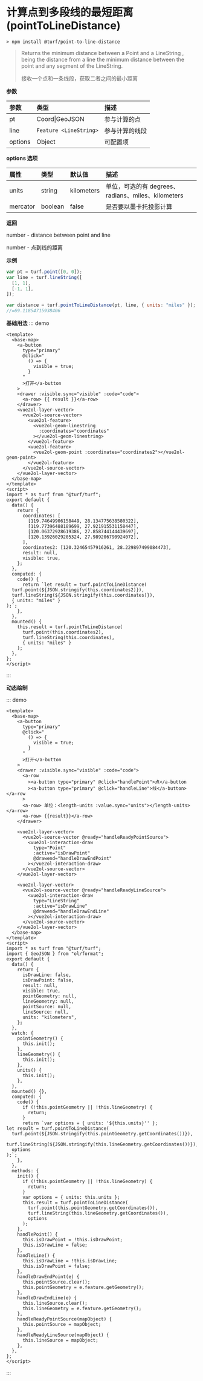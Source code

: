 # 计算点到多段线的最短距离(pointToLineDistance)

```
> npm install @turf/point-to-line-distance
```

> Returns the minimum distance between a Point and a LineString , being the distance from a line the minimum distance between the point and any segment of the LineString.
>
> 接收一个点和一条线段，获取二者之间的最小距离

**参数**

| 参数    | 类型                   | 描述           |
| :------ | :--------------------- | :------------- |
| pt      | Coord\|GeoJSON         | 参与计算的点   |
| line    | `Feature <LineString>` | 参与计算的线段 |
| options | Object                 | 可配置项       |

**options 选项**

| 属性     | 类型    | 默认值     | 描述                                               |
| :------- | :------ | :--------- | :------------------------------------------------- |
| units    | string  | kilometers | 单位，可选的有 degrees、radians、miles、kilometers |
| mercator | boolean | false      | 是否要以墨卡托投影计算                             |

**返回**

number - distance between point and line

number - 点到线的距离

**示例**

```js
var pt = turf.point([0, 0]);
var line = turf.lineString([
  [1, 1],
  [-1, 1],
]);

var distance = turf.pointToLineDistance(pt, line, { units: "miles" });
//=69.11854715938406
```

**基础用法**
::: demo

```vue
<template>
  <base-map>
    <a-button
      type="primary"
      @click="
        () => {
          visible = true;
        }
      "
      >打开</a-button
    >
    <drawer :visible.sync="visible" :code="code">
      <a-row> {{ result }}</a-row>
    </drawer>
    <vue2ol-layer-vector>
      <vue2ol-source-vector>
        <vue2ol-feature>
          <vue2ol-geom-linestring
            :coordinates="coordinates"
          ></vue2ol-geom-linestring>
        </vue2ol-feature>
        <vue2ol-feature>
          <vue2ol-geom-point :coordinates="coordinates2"></vue2ol-geom-point>
        </vue2ol-feature>
      </vue2ol-source-vector>
    </vue2ol-layer-vector>
  </base-map>
</template>
<script>
import * as turf from "@turf/turf";
export default {
  data() {
    return {
      coordinates: [
        [119.74649906158449, 28.134775638580322],
        [119.77396488189699, 27.921915531158447],
        [120.06372928619386, 27.858744144439697],
        [120.13926029205324, 27.989206790924072],
      ],
      coordinates2: [120.32465457916261, 28.229897499084473],
      result: null,
      visible: true,
    };
  },
  computed: {
    code() {
      return `let result = turf.pointToLineDistance(
  turf.point(${JSON.stringify(this.coordinates2)}),
  turf.lineString(${JSON.stringify(this.coordinates)}),
  { units: "miles" }
);`;
    },
  },
  mounted() {
    this.result = turf.pointToLineDistance(
      turf.point(this.coordinates2),
      turf.lineString(this.coordinates),
      { units: "miles" }
    );
  },
};
</script>
```

:::

**动态绘制**

::: demo

```vue
<template>
  <base-map>
    <a-button
      type="primary"
      @click="
        () => {
          visible = true;
        }
      "
      >打开</a-button
    >
    <drawer :visible.sync="visible" :code="code">
      <a-row
        ><a-button type="primary" @click="handlePoint">点</a-button
        ><a-button type="primary" @click="handleLine">线</a-button></a-row
      >
      <a-row> 单位：<length-units :value.sync="units"></length-units></a-row>
      <a-row> {{result}}</a-row>
    </drawer>

    <vue2ol-layer-vector>
      <vue2ol-source-vector @ready="handleReadyPointSource">
        <vue2ol-interaction-draw
          type="Point"
          :active="isDrawPoint"
          @drawend="handleDrawEndPoint"
        ></vue2ol-interaction-draw>
      </vue2ol-source-vector>
    </vue2ol-layer-vector>

    <vue2ol-layer-vector>
      <vue2ol-source-vector @ready="handleReadyLineSource">
        <vue2ol-interaction-draw
          type="LineString"
          :active="isDrawLine"
          @drawend="handleDrawEndLine"
        ></vue2ol-interaction-draw>
      </vue2ol-source-vector>
    </vue2ol-layer-vector>
  </base-map>
</template>
<script>
import * as turf from "@turf/turf";
import { GeoJSON } from "ol/format";
export default {
  data() {
    return {
      isDrawLine: false,
      isDrawPoint: false,
      result: null,
      visible: true,
      pointGeometry: null,
      lineGeometry: null,
      pointSource: null,
      lineSource: null,
      units: "kilometers",
    };
  },
  watch: {
    pointGeometry() {
      this.init();
    },
    lineGeometry() {
      this.init();
    },
    units() {
      this.init();
    },
  },
  mounted() {},
  computed: {
    code() {
      if (!this.pointGeometry || !this.lineGeometry) {
        return;
      }
      return `var options = { units: '${this.units}'' };
let result = turf.pointToLineDistance(
  turf.point(${JSON.stringify(this.pointGeometry.getCoordinates())}),
  turf.lineString(${JSON.stringify(this.lineGeometry.getCoordinates())}),
  options
);`;
    },
  },
  methods: {
    init() {
      if (!this.pointGeometry || !this.lineGeometry) {
        return;
      }
      var options = { units: this.units };
      this.result = turf.pointToLineDistance(
        turf.point(this.pointGeometry.getCoordinates()),
        turf.lineString(this.lineGeometry.getCoordinates()),
        options
      );
    },
    handlePoint() {
      this.isDrawPoint = !this.isDrawPoint;
      this.isDrawLine = false;
    },
    handleLine() {
      this.isDrawLine = !this.isDrawLine;
      this.isDrawPoint = false;
    },
    handleDrawEndPoint(e) {
      this.pointSource.clear();
      this.pointGeometry = e.feature.getGeometry();
    },
    handleDrawEndLine(e) {
      this.lineSource.clear();
      this.lineGeometry = e.feature.getGeometry();
    },
    handleReadyPointSource(mapObject) {
      this.pointSource = mapObject;
    },
    handleReadyLineSource(mapObject) {
      this.lineSource = mapObject;
    },
  },
};
</script>
```

:::
